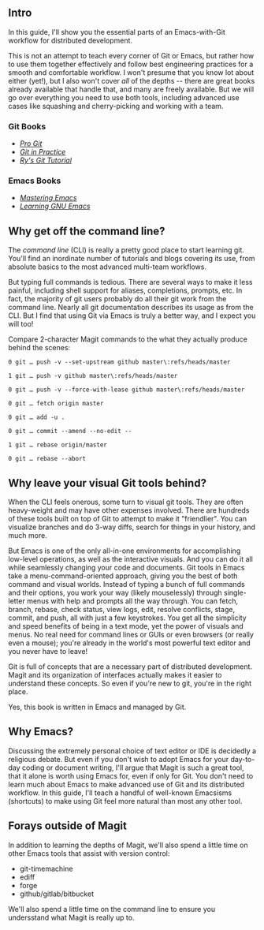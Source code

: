 ## Intro

In this guide, I'll show you the essential parts of an Emacs-with-Git
workflow for distributed development.

This is not an attempt to teach every corner of Git or Emacs, but
rather how to use them together effectively and follow best
engineering practices for a smooth and comfortable workflow.  I won't
presume that you know lot about either (yet!), but I also won't cover
_all_ of the depths -- there are great books already available that
handle that, and many are freely available.  But we will go over
everything you need to use both tools, including advanced use cases
like squashing and cherry-picking and working with a team.

### Git Books

- _[Pro Git](https://git-scm.com/book/en/v2)_
- _[Git in Practice](https://www.manning.com/books/git-in-practice)_
- _[Ry's Git Tutorial](https://www.smashwords.com/books/view/498426)_

### Emacs Books

- _[Mastering Emacs](https://www.masteringemacs.org/)_
- _[Learning GNU Emacs](http://shop.oreilly.com/product/9780596006488.do)_

## Why get off the command line?

The _command line_ (CLI) is really a pretty good place to start
learning git.  You'll find an inordinate number of tutorials and blogs
covering its use, from absolute basics to the most advanced multi-team
workflows.

But typing full commands is tedious.  There are several ways to make
it less painful, including shell support for aliases, completions,
prompts, etc.  In fact, the majority of git users probably do all
their git work from the command line.  Nearly all git documentation
describes its usage as from the CLI.  But I find that using Git via
Emacs is truly a better way, and I expect you will too!

Compare 2-character Magit commands to the what they actually produce
behind the scenes:

    0 git … push -v --set-upstream github master\:refs/heads/master

    1 git … push -v github master\:refs/heads/master

    0 git … push -v --force-with-lease github master\:refs/heads/master

    0 git … fetch origin master

    0 git … add -u .

    0 git … commit --amend --no-edit --

    1 git … rebase origin/master

    0 git … rebase --abort

## Why leave your visual Git tools behind?

When the CLI feels onerous, some turn to visual git tools.  They are
often heavy-weight and may have other expenses involved.  There are
hundreds of these tools built on top of Git to attempt to make it
"friendlier".  You can visualize branches and do 3-way diffs, search
for things in your history, and much more.

But Emacs is one of the only all-in-one environments for accomplishing
low-level operations, as well as the interactive visuals.  And you can
do it all while seamlessly changing your code and documents.  Git
tools in Emacs take a menu-command-oriented approach, giving you the
best of both command and visual worlds.  Instead of typing a bunch of
full commands and their options, you work your way (likely
mouselessly) through single-letter menus with help and prompts all the
way through.  You can fetch, branch, rebase, check status, view logs,
edit, resolve conflicts, stage, commit, and push, all with just a few
keystrokes.  You get all the simplicity and speed benefits of being in
a text mode, yet the power of visuals and menus.  No real need for
command lines or GUIs or even browsers (or really even a mouse);
you're already in the world's most powerful text editor and you never
have to leave!

Git is full of concepts that are a necessary part of distributed
development.  Magit and its organization of interfaces actually makes
it easier to understand these concepts.  So even if you're new to git,
you're in the right place.

Yes, this book is written in Emacs and managed by Git.

## Why Emacs?

Discussing the extremely personal choice of text editor or IDE is
decidedly a religious debate.  But even if you don't wish to adopt
Emacs for your day-to-day coding or document writing, I'll argue that
Magit is such a great tool, that it alone is worth using Emacs for,
even if only for Git.  You don't need to learn much about Emacs
to make advanced use of Git and its distributed workflow.  In this
guide, I'll teach a handful of well-known Emacsisms (shortcuts) to
make using Git feel more natural than most any other tool.

## Forays outside of Magit

In addition to learning the depths of Magit, we'll also spend a little
time on other Emacs tools that assist with version control:

- git-timemachine
- ediff
- forge
- github/gitlab/bitbucket

We'll also spend a little time on the command line to ensure you
undersstand what Magit is really up to.
